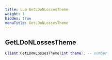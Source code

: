 ```yaml
---
title: Lua GetLDoNLossesTheme
weight: 1
hidden: true
menuTitle: GetLDoNLossesTheme
---
```

## GetLDoNLossesTheme
```lua
Client:GetLDoNLossesTheme(int theme); -- number
```
